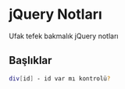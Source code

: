 # jQuery Notları
Ufak tefek bakmalık jQuery notları

## Başlıklar

```sh
div[id] - id var mı kontrolü?
```
